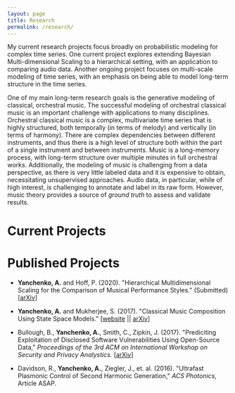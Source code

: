 ```yaml
---
layout: page
title: Research
permalink: /research/
---
```


My current research projects focus broadly on probabilistic modeling for complex time series.  One current project explores extending Bayesian Multi-dimensional Scaling to a hierarchical setting, with an application to comparing audio data.  Another ongoing project focuses on multi-scale modeling of time series, with an emphasis on being able to model long-term structure in the time series. 

One of my main long-term research goals is the generative modeling of classical, orchestral music. The successful modeling of orchestral classical music is an important challenge with applications to many disciplines.  Orchestral classical music is a complex, multivariate time series that is highly structured, both temporally (in terms of melody) and vertically (in terms of harmony).  There are complex dependencies between different instruments, and thus there is a high level of structure both within the part of a single instrument and between instruments.  Music is a long-memory process, with long-term structure over multiple minutes in full orchestral works.  Additionally, the modeling of music is challenging from a data perspective, as there is very little labeled data and it is expensive to obtain, necessitating unsupervised approaches.  Audio data, in particular, while of high interest, is challenging to annotate and label in its raw form. However, music theory provides a source of *ground truth* to assess and validate results.

# Current Projects



# Published Projects

- **Yanchenko, A.** and Hoff, P. (2020). "Hierarchical Multidimensional Scaling for the Comparison of Musical Performance Styles." (Submitted) [[arXiv](https://arxiv.org/abs/2004.13870)]

- **Yanchenko, A.** and Mukherjee, S. (2017). "Classical Music Composition Using State Space Models."  [[website](https://aky4wn.github.io/Classical-Music-Composition-Using-State-Space-Models/) || [arXiv](https://arxiv.org/abs/1708.03822)]


- Bullough, B., **Yanchenko, A.**, Smith, C., Zipkin, J. (2017).  "Prediciting Exploitation of Disclosed Software Vulnerabilities Using Open-Source Data," *Proceedings of the 3rd ACM on International Workshop on Security and Privacy Analystics.* [[arXiv](https://arxiv.org/abs/1707.08015)]

- Davidson, R., **Yanchenko, A.**, Ziegler, J., et. al. (2016). "Ultrafast Plasmonic Control of Second Harmonic Generation," *ACS Photonics,* Article ASAP.
